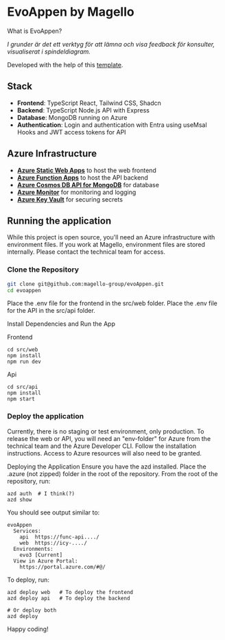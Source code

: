 # EvoAppen by Magello

What is EvoAppen?

*I grunder är det ett verktyg för att lämna och visa feedback för konsulter, visualiserat i spindeldiagram.*

Developed with the help of this [template](https://learn.microsoft.com/en-us/samples/azure-samples/todo-nodejs-mongo-swa-func/todo-nodejs-mongo-swa-func/).

## Stack
- **Frontend**: TypeScript React, Tailwind CSS, Shadcn
- **Backend**: TypeScript Node.js API with Express
- **Database**: MongoDB running on Azure
- **Authentication**: Login and authentication with Entra using useMsal Hooks and JWT access tokens for API

## Azure Infrastructure
- [**Azure Static Web Apps**](https://docs.microsoft.com/azure/static-web-apps/) to host the web frontend
- [**Azure Function Apps**](https://docs.microsoft.com/azure/azure-functions/) to host the API backend
- [**Azure Cosmos DB API for MongoDB**](https://docs.microsoft.com/azure/cosmos-db/mongodb/mongodb-introduction) for database
- [**Azure Monitor**](https://docs.microsoft.com/azure/azure-monitor/) for monitoring and logging
- [**Azure Key Vault**](https://docs.microsoft.com/azure/key-vault/) for securing secrets

## Running the application

While this project is open source, you'll need an Azure infrastructure with environment files. If you work at Magello, environment files are stored internally. Please contact the technical team for access.

### Clone the Repository
```bash
git clone git@github.com:magello-group/evoAppen.git
cd evoappen
```
Place the .env file for the frontend in the src/web folder.
Place the .env file for the API in the src/api folder.

Install Dependencies and Run the App

Frontend

```
cd src/web
npm install
npm run dev
```

Api
```
cd src/api
npm install
npm start
```

### Deploy the application
Currently, there is no staging or test environment, only production. To release the web or API, you will need an "env-folder" for Azure from the technical team and the Azure Developer CLI. Follow the installation instructions. Access to Azure resources will also need to be granted.

Deploying the Application
Ensure you have the azd installed.
Place the .azure (not zipped) folder in the root of the repository.
From the root of the repository, run:

```
azd auth  # I think(?)
azd show
```

You should see output similar to:

```
evoAppen
  Services:
    api  https://func-api..../
    web  https://icy-..../
  Environments:
    evo3 [Current]
  View in Azure Portal:
    https://portal.azure.com/#@/

````

To deploy, run:
```
azd deploy web   # To deploy the frontend
azd deploy api   # To deploy the backend

# Or deploy both
azd deploy
```

Happy coding!

